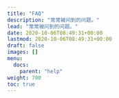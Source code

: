 ```yaml
---
title: "FAQ"
description: "常常被问到的问题。"
lead: "常常被问到的问题。"
date: 2020-10-06T08:49:31+00:00
lastmod: 2020-10-06T08:49:31+00:00
draft: false
images: []
menu:
  docs:
    parent: "help"
weight: 700
toc: true
---
```



